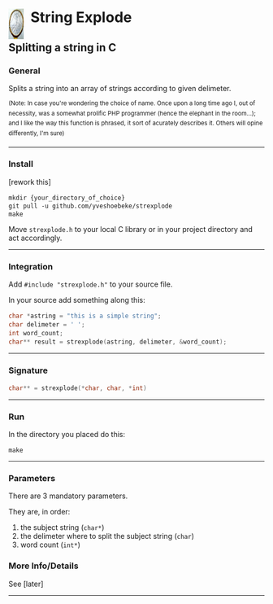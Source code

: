 <h1><img src="docs/strexplode.jpeg" style="height:60px;width:30px;float:left;"/>&nbsp;&nbsp;String Explode</h1>

## Splitting a string in C

### General

Splits a string into an array of strings according to given delimeter.

<sup>(Note: In case you're wondering the choice of name. Once upon a long time ago I, out of necessity, was a somewhat prolific PHP programmer (hence the elephant in the room...); and I like the way this function is phrased, it sort of acurately describes it. Others will opine differently, I'm sure)</sup>

---

### Install

[rework this]

```shell
mkdir {your_directory_of_choice}
git pull -u github.com/yveshoebeke/strexplode
make
```

Move ```strexplode.h``` to your local C library or in your project directory and act accordingly.

---

### Integration

Add ```#include "strexplode.h"``` to your source file.

In your source add something along this:

```C
char *astring = "this is a simple string";
char delimeter = ' ';
int word_count;
char** result = strexplode(astring, delimeter, &word_count);
```

---

### Signature

```C
char** = strexplode(*char, char, *int)
```

---

### Run

In the directory you placed do this:

```shell
make
```

---

### Parameters

There are 3 mandatory parameters.

They are, in order:

1. the subject string (```char*```)
1. the delimeter where to split the subject string (```char```)
1. word count (```int*```)


### More Info/Details

See [later]

___
